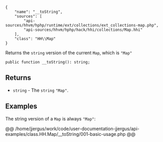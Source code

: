 ``` yamlmeta
{
    "name": "__toString",
    "sources": [
        "api-sources/hhvm/hphp/runtime/ext/collections/ext_collections-map.php",
        "api-sources/hhvm/hphp/hack/hhi/collections/Map.hhi"
    ],
    "class": "HH\\Map"
}
```




Returns the ` string ` version of the current `` Map ``, which is ``` "Map" ```




``` Hack
public function __toString(): string;
```




## Returns




+ ` string ` - The `` string `` ``` "Map" ```.




## Examples




The string version of a ` Map ` is always `` "Map" ``:







@@ /home/jjergus/work/code/user-documentation-jjergus/api-examples/class.HH.Map/__toString/001-basic-usage.php @@
<!-- HHAPIDOC -->
